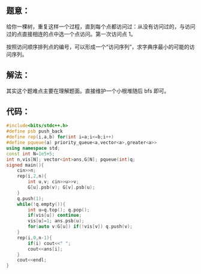 ## 题意：
给你一棵树，重复这样一个过程，直到每个点都访问过：从没有访问过的，与访问过的点直接相连的点中选一个点访问。第一次访问点 $1$。

按照访问顺序排列点的编号，可以形成一个“访问序列”，求字典序最小的可能的访问序列。

## 解法：
其实这个题难点主要在理解题面。直接维护一个小根堆随后 bfs 即可。

## 代码：
```cpp
#include<bits/stdc++.h>
#define psb push_back
#define rep(i,a,b) for(int i=a;i<=b;i++)
#define pqueue(a) priority_queue<a,vector<a>,greater<a>>
using namespace std;
const int N=1e5+5;
int n,vis[N]; vector<int>ans,G[N]; pqueue(int)q;
signed main(){
	cin>>n;
	rep(i,2,n){
		int u,v; cin>>u>>v;
		G[u].psb(v); G[v].psb(u);
	}
	q.push(1);
	while(!q.empty()){
		int u=q.top(); q.pop();
		if(vis[u]) continue; 
		vis[u]=1; ans.psb(u);
		for(auto v:G[u]) if(!vis[v]) q.push(v);
	}
	rep(i,0,n-1){
		if(i) cout<<" ";
		cout<<ans[i];
	}
	cout<<endl;
}
```